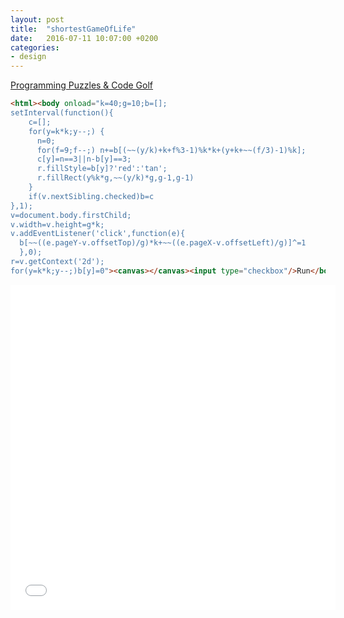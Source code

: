 ```yaml
---
layout: post
title:  "shortestGameOfLife"
date:   2016-07-11 10:07:00 +0200
categories: 
- design
---
```


<a href="http://codegolf.stackexchange.com/questions/3434/shortest-game-of-life" target="_bland">Programming Puzzles &amp; Code Golf</a>

```html
<html><body onload="k=40;g=10;b=[];
setInterval(function(){
    c=[];
	for(y=k*k;y--;) {
	  n=0;
	  for(f=9;f--;) n+=b[(~~(y/k)+k+f%3-1)%k*k+(y+k+~~(f/3)-1)%k];
	  c[y]=n==3||n-b[y]==3;
	  r.fillStyle=b[y]?'red':'tan';
	  r.fillRect(y%k*g,~~(y/k)*g,g-1,g-1)
	}
	if(v.nextSibling.checked)b=c
},1);
v=document.body.firstChild;
v.width=v.height=g*k;
v.addEventListener('click',function(e){
  b[~~((e.pageY-v.offsetTop)/g)*k+~~((e.pageX-v.offsetLeft)/g)]^=1
  },0);
r=v.getContext('2d');
for(y=k*k;y--;)b[y]=0"><canvas></canvas><input type="checkbox"/>Run</body></html>
```

<iframe width="520" height="520" src="/assets/shortestGameOfLife.html" frameborder="0" allowfullscreen></iframe>

